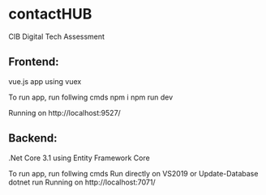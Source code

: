 # contactHUB
CIB Digital Tech Assessment

## Frontend: ##
vue.js app using vuex

To run app, run follwing cmds
npm i
npm run dev

Running on
http://localhost:9527/

## Backend: ##
.Net Core 3.1 using Entity Framework Core

To run app, run follwing cmds
Run directly on VS2019
or 
Update-Database
dotnet run
Running on
http://localhost:7071/
